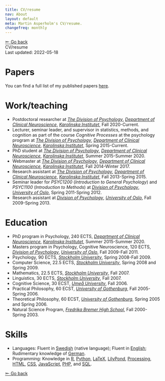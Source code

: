 ```yaml
---
title: CV/resume
nav: About
layout: default
meta: Martin Asperholm's CV/resume.
changefreq: monthly
---
```


<div class="article_back_top"><a href="/about/">&#8676; Go back</a></div>

<div class="article_start">
	<div class="article_title">CV/resume</div>
	<div class="article_last_updated">Last updated: 2022-05-18</div>
</div>


# Papers

You can find a full list of my published papers [here](/texts/).

# Work/teaching

* Postdoctoral researcher at [*The Division of Psychology*](https://ki.se/en/cns/the-division-of-psychology), [*Department of Clinical Neuroscience*](https://ki.se/en/cns/department-of-clinical-neuroscience), [*Karolinska Institutet*](https://ki.se/en), Fall 2020-Current.
* Lecturer, seminar leader, and supervisor in statistics, methods, and cognition as part of the course *Cognitive Processes* at the psychology program at [*The Division of Psychology*](https://ki.se/en/cns/the-division-of-psychology), [*Department of Clinical Neuroscience*](https://ki.se/en/cns/department-of-clinical-neuroscience), [*Karolinska Institutet*](https://ki.se/en), Spring 2015-Current.
* PhD student at [*The Division of Psychology*](https://ki.se/en/cns/the-division-of-psychology), [*Department of Clinical Neuroscience*](https://ki.se/en/cns/department-of-clinical-neuroscience), [*Karolinska Institutet*](https://ki.se/en), Summer 2015-Summer 2020.
* Webmaster at [*The Division of Psychology*](https://ki.se/en/cns/the-division-of-psychology), [*Department of Clinical Neuroscience*](https://ki.se/en/cns/department-of-clinical-neuroscience), [*Karolinska Institutet*](https://ki.se/en), Fall 2014-Winter 2017.
* Research assistant at [*The Division of Psychology*](https://ki.se/en/cns/the-division-of-psychology), [*Department of Clinical Neuroscience*](https://ki.se/en/cns/department-of-clinical-neuroscience), [*Karolinska Institutet*](https://ki.se/en), Fall 2013-Spring 2015.
* Seminar leader for *PSYC1200* (*Introduction to General Psychology*) and *PSYC1100* (*Introduction to Methods*) at [*Division of Psychology*](https://www.sv.uio.no/psi/english/), [*University of Oslo*](https://www.uio.no/english/), Spring 2011-Spring 2012.
* Research assistant at [*Division of Psychology*](https://www.sv.uio.no/psi/english/), [*University of Oslo*](https://www.uio.no/english/), Fall 2009-Spring 2013.

# Education

* PhD program in Psychology, 240 ECTS, [*Department of Clinical Neuroscience*](https://ki.se/en/cns/department-of-clinical-neuroscience), [*Karolinska Institutet*](https://ki.se/en), Summer 2015-Summer 2020.
* Masters program in Psychology, Cognitive Neuroscience, 120 ECTS, [*Division of Psychology*](https://www.sv.uio.no/psi/english/), [*University of Oslo*](https://www.uio.no/english/), Fall 2009-Fall 2011.
* Psychology, 90 ECTS, [*Stockholm University*](https://www.su.se/english/), Spring 2008-Fall 2009.
* Computer Science, 22.5 ECTS, [*Stockholm University*](https://www.su.se/english/), Spring 2008 and Spring 2009.
* Mathematics, 22.5 ECTS, [*Stockholm University*](https://www.su.se/english/), Fall 2007.
* Linguistics, 30 ECTS, [*Stockholm University*](https://www.su.se/english/), Fall 2007.
* Cognitive Science, 30 ECST, [*Umeå University*](https://www.umu.se/en/), Fall 2006.
* Practical Philosophy, 60 ECST, [*University of Gothenburg*](https://www.gu.se/en), Fall 2005-Spring 2006.
* Theoretical Philosophy, 60 ECST, [*University of Gothenburg*](https://www.gu.se/en), Spring 2005 and Spring 2006.
* Natural Science Program, [*Fredrika Bremer High School*](https://fredrikabremergymnasiet.haninge.se), Fall 2000-Spring 2003.

# Skills
* Languages: Fluent in [Swedish](https://en.wikipedia.org/wiki/Swedish_language) (native language); Fluent in [English](https://en.wikipedia.org/wiki/English_language); Rudimentary knowledge of [German](https://en.wikipedia.org/wiki/German_language).
* Programming: Knowledge in [R](https://www.r-project.org), [Python](https://www.python.org), [LaTeX](https://www.latex-project.org), [LilyPond](https://lilypond.org), [Processing](https://www.processing.org), [HTML](https://html.spec.whatwg.org/multipage/), [CSS](https://www.w3.org/Style/CSS/), [JavaScript](https://en.wikipedia.org/wiki/JavaScript), [PHP](https://www.php.net), and [SQL](https://en.wikipedia.org/wiki/SQL).

<div class="article_back_bottom"><a href="/about/">&#8676; Go back</a></div>
